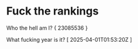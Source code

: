 # Fuck the rankings

Who the hell am I?
{ 23085536 }

What fucking year is it?
[ 2025-04-01T01:53:20Z ]
